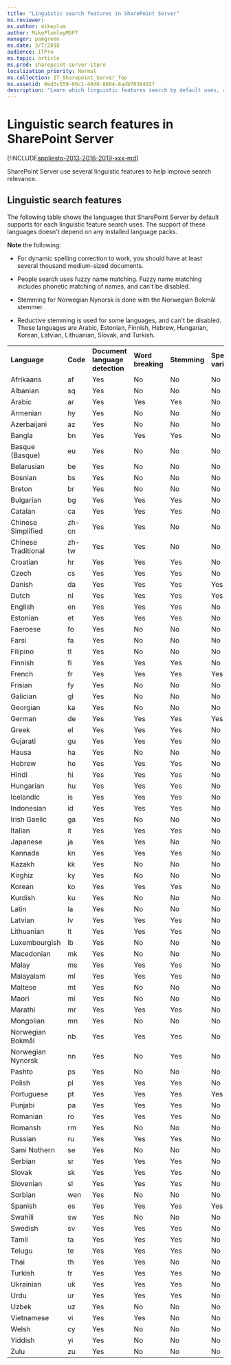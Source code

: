 ```yaml
---
title: "Linguistic search features in SharePoint Server"
ms.reviewer: 
ms.author: mikeplum
author: MikePlumleyMSFT
manager: pamgreen
ms.date: 3/7/2018
audience: ITPro
ms.topic: article
ms.prod: sharepoint-server-itpro
localization_priority: Normal
ms.collection: IT_Sharepoint_Server_Top
ms.assetid: 0ed3c559-86c1-40d0-8804-8adb7038492f
description: "Learn which linguistic features search by default uses, and for which languages."
---
```


# Linguistic search features in SharePoint Server

[!INCLUDE[appliesto-2013-2016-2019-xxx-md](../includes/appliesto-2013-2016-2019-xxx-md.md)] 
  
SharePoint Server use several linguistic features to help improve search relevance. 
  
## Linguistic search features

The following table shows the languages that SharePoint Server by default supports for each linguistic feature search uses. The support of these languages doesn't depend on any installed language packs.
  
 **Note** the following: 
  
- For dynamic spelling correction to work, you should have at least several thousand medium-sized documents.
    
- People search uses fuzzy name matching. Fuzzy name matching includes phonetic matching of names, and can't be disabled. 
    
- Stemming for Norwegian Nynorsk is done with the Norwegian Bokmål stemmer.
    
- Reductive stemming is used for some languages, and can't be disabled. These languages are Arabic, Estonian, Finnish, Hebrew, Hungarian, Korean, Latvian, Lithuanian, Slovak, and Turkish.
    
||||||||||||
|:-----|:-----|:-----|:-----|:-----|:-----|:-----|:-----|:-----|:-----|:-----|
|**Language** <br/> |**Code** <br/> |**Document language detection** <br/> |**Word breaking** <br/> |**Stemming** <br/> |**Spelling variants** <br/> |**Spelling correction, static** <br/> |**Spelling correction, dynamic** <br/> |**Decompounding** <br/> |**Fuzzy name matching** <br/> |**Company name extraction** <br/> |
|Afrikaans  <br/> |af  <br/> |Yes  <br/> |No  <br/> |No  <br/> |No  <br/> |No  <br/> |Yes  <br/> |Not applicable  <br/> |No  <br/> |No  <br/> |
|Albanian  <br/> |sq  <br/> |Yes  <br/> |No  <br/> |No  <br/> |No  <br/> |No  <br/> |Yes  <br/> |Not applicable  <br/> |No  <br/> |No  <br/> |
|Arabic  <br/> |ar  <br/> |Yes  <br/> |Yes  <br/> |Yes  <br/> |No  <br/> |Yes  <br/> |Yes  <br/> |Not applicable  <br/> |No  <br/> |Yes  <br/> |
|Armenian  <br/> |hy  <br/> |Yes  <br/> |No  <br/> |No  <br/> |No  <br/> |No  <br/> |Yes  <br/> |Not applicable  <br/> |No  <br/> |No  <br/> |
|Azerbaijani  <br/> |az  <br/> |Yes  <br/> |No  <br/> |No  <br/> |No  <br/> |No  <br/> |Yes  <br/> |Not applicable  <br/> |No  <br/> |No  <br/> |
|Bangla  <br/> |bn  <br/> |Yes  <br/> |Yes  <br/> |Yes  <br/> |No  <br/> |No  <br/> |Yes  <br/> |Not applicable  <br/> |No  <br/> |No  <br/> |
|Basque (Basque)  <br/> |eu  <br/> |Yes  <br/> |No  <br/> |No  <br/> |No  <br/> |Yes  <br/> |Yes  <br/> |Not applicable  <br/> |No  <br/> |No  <br/> |
|Belarusian  <br/> |be  <br/> |Yes  <br/> |No  <br/> |No  <br/> |No  <br/> |No  <br/> |Yes  <br/> |Not applicable  <br/> |No  <br/> |No  <br/> |
|Bosnian  <br/> |bs  <br/> |Yes  <br/> |No  <br/> |No  <br/> |No  <br/> |No  <br/> |Yes  <br/> |Not applicable  <br/> |No  <br/> |No  <br/> |
|Breton  <br/> |br  <br/> |Yes  <br/> |No  <br/> |No  <br/> |No  <br/> |No  <br/> |Yes  <br/> |Not applicable  <br/> |No  <br/> |No  <br/> |
|Bulgarian  <br/> |bg  <br/> |Yes  <br/> |Yes  <br/> |Yes  <br/> |No  <br/> |Yes  <br/> |Yes  <br/> |Not applicable  <br/> |No  <br/> |No  <br/> |
|Catalan  <br/> |ca  <br/> |Yes  <br/> |Yes  <br/> |Yes  <br/> |No  <br/> |Yes  <br/> |Yes  <br/> |Not applicable  <br/> |No  <br/> |No  <br/> |
|Chinese Simplified  <br/> |zh-cn  <br/> |Yes  <br/> |Yes  <br/> |No  <br/> |No  <br/> |No  <br/> |No  <br/> |Not applicable  <br/> |No  <br/> |No  <br/> |
|Chinese Traditional  <br/> |zh-tw  <br/> |Yes  <br/> |Yes  <br/> |No  <br/> |No  <br/> |No  <br/> |No  <br/> |Not applicable  <br/> |No  <br/> |No  <br/> |
|Croatian  <br/> |hr  <br/> |Yes  <br/> |Yes  <br/> |Yes  <br/> |No  <br/> |Yes  <br/> |Yes  <br/> |Not applicable  <br/> |No  <br/> |No  <br/> |
|Czech  <br/> |cs  <br/> |Yes  <br/> |Yes  <br/> |Yes  <br/> |No  <br/> |Yes  <br/> |Yes  <br/> |Not applicable  <br/> |No  <br/> |No  <br/> |
|Danish  <br/> |da  <br/> |Yes  <br/> |Yes  <br/> |Yes  <br/> |Yes  <br/> |Yes  <br/> |Yes  <br/> |Yes  <br/> |No  <br/> |No  <br/> |
|Dutch  <br/> |nl  <br/> |Yes  <br/> |Yes  <br/> |Yes  <br/> |Yes  <br/> |Yes  <br/> |Yes  <br/> |Yes  <br/> |Yes  <br/> |Yes  <br/> |
|English  <br/> |en  <br/> |Yes  <br/> |Yes  <br/> |Yes  <br/> |No  <br/> |Yes  <br/> |Yes  <br/> |Not applicable  <br/> |Yes  <br/> |Yes  <br/> |
|Estonian  <br/> |et  <br/> |Yes  <br/> |Yes  <br/> |Yes  <br/> |No  <br/> |Yes  <br/> |Yes  <br/> |Not applicable  <br/> |No  <br/> |No  <br/> |
|Faeroese  <br/> |fo  <br/> |Yes  <br/> |No  <br/> |No  <br/> |No  <br/> |No  <br/> |Yes  <br/> |Not applicable  <br/> |No  <br/> |No  <br/> |
|Farsi  <br/> |fa  <br/> |Yes  <br/> |No  <br/> |No  <br/> |No  <br/> |No  <br/> |Yes  <br/> |Not applicable  <br/> |No  <br/> |No  <br/> |
|Filipino  <br/> |tl  <br/> |Yes  <br/> |No  <br/> |No  <br/> |No  <br/> |No  <br/> |Yes  <br/> |Not applicable  <br/> |No  <br/> |No  <br/> |
|Finnish  <br/> |fi  <br/> |Yes  <br/> |Yes  <br/> |Yes  <br/> |No  <br/> |No  <br/> |Yes  <br/> |Yes  <br/> |No  <br/> |No  <br/> |
|French  <br/> |fr  <br/> |Yes  <br/> |Yes  <br/> |Yes  <br/> |Yes  <br/> |Yes  <br/> |Yes  <br/> |Not applicable  <br/> |Yes  <br/> |Yes  <br/> |
|Frisian  <br/> |fy  <br/> |Yes  <br/> |No  <br/> |No  <br/> |No  <br/> |No  <br/> |Yes  <br/> |Not applicable  <br/> |No  <br/> |No  <br/> |
|Galician  <br/> |gl  <br/> |Yes  <br/> |No  <br/> |No  <br/> |No  <br/> |Yes  <br/> |Yes  <br/> |Not applicable  <br/> |No  <br/> |No  <br/> |
|Georgian  <br/> |ka  <br/> |Yes  <br/> |No  <br/> |No  <br/> |No  <br/> |No  <br/> |Yes  <br/> |Not applicable  <br/> |No  <br/> |No  <br/> |
|German  <br/> |de  <br/> |Yes  <br/> |Yes  <br/> |Yes  <br/> |Yes  <br/> |Yes  <br/> |Yes  <br/> |Yes  <br/> |Yes  <br/> |Yes  <br/> |
|Greek  <br/> |el  <br/> |Yes  <br/> |Yes  <br/> |Yes  <br/> |No  <br/> |No  <br/> |Yes  <br/> |Not applicable  <br/> |No  <br/> |No  <br/> |
|Gujarati  <br/> |gu  <br/> |Yes  <br/> |Yes  <br/> |Yes  <br/> |No  <br/> |No  <br/> |Yes  <br/> |Not applicable  <br/> |No  <br/> |No  <br/> |
|Hausa  <br/> |ha  <br/> |Yes  <br/> |No  <br/> |No  <br/> |No  <br/> |No  <br/> |Yes  <br/> |Not applicable  <br/> |No  <br/> |No  <br/> |
|Hebrew  <br/> |he  <br/> |Yes  <br/> |Yes  <br/> |Yes  <br/> |No  <br/> |Yes  <br/> |Yes  <br/> |Not applicable  <br/> |No  <br/> |No  <br/> |
|Hindi  <br/> |hi  <br/> |Yes  <br/> |Yes  <br/> |Yes  <br/> |No  <br/> |Yes  <br/> |Yes  <br/> |Not applicable  <br/> |No  <br/> |No  <br/> |
|Hungarian  <br/> |hu  <br/> |Yes  <br/> |Yes  <br/> |Yes  <br/> |No  <br/> |Yes  <br/> |Yes  <br/> |Not applicable  <br/> |No  <br/> |No  <br/> |
|Icelandic  <br/> |is  <br/> |Yes  <br/> |Yes  <br/> |Yes  <br/> |No  <br/> |No  <br/> |Yes  <br/> |Not applicable  <br/> |No  <br/> |No  <br/> |
|Indonesian  <br/> |id  <br/> |Yes  <br/> |Yes  <br/> |Yes  <br/> |No  <br/> |No  <br/> |Yes  <br/> |Not applicable  <br/> |No  <br/> |No  <br/> |
|Irish Gaelic  <br/> |ga  <br/> |Yes  <br/> |No  <br/> |No  <br/> |No  <br/> |No  <br/> |Yes  <br/> |Not applicable  <br/> |No  <br/> |No  <br/> |
|Italian  <br/> |it  <br/> |Yes  <br/> |Yes  <br/> |Yes  <br/> |No  <br/> |Yes  <br/> |Yes  <br/> |Not applicable  <br/> |Yes  <br/> |Yes  <br/> |
|Japanese  <br/> |ja  <br/> |Yes  <br/> |Yes  <br/> |No  <br/> |No  <br/> |No  <br/> |No  <br/> |Not applicable  <br/> |Yes  <br/> |Yes  <br/> |
|Kannada  <br/> |kn  <br/> |Yes  <br/> |Yes  <br/> |Yes  <br/> |No  <br/> |No  <br/> |Yes  <br/> |Not applicable  <br/> |No  <br/> |No  <br/> |
|Kazakh  <br/> |kk  <br/> |Yes  <br/> |No  <br/> |No  <br/> |No  <br/> |Yes  <br/> |Yes  <br/> |Not applicable  <br/> |No  <br/> |No  <br/> |
|Kirghiz  <br/> |ky  <br/> |Yes  <br/> |No  <br/> |No  <br/> |No  <br/> |No  <br/> |Yes  <br/> |Not applicable  <br/> |No  <br/> |No  <br/> |
|Korean  <br/> |ko  <br/> |Yes  <br/> |Yes  <br/> |Yes  <br/> |No  <br/> |No  <br/> |No  <br/> |Not applicable  <br/> |No  <br/> |No  <br/> |
|Kurdish  <br/> |ku  <br/> |Yes  <br/> |No  <br/> |No  <br/> |No  <br/> |No  <br/> |Yes  <br/> |Not applicable  <br/> |No  <br/> |No  <br/> |
|Latin  <br/> |la  <br/> |Yes  <br/> |No  <br/> |No  <br/> |No  <br/> |No  <br/> |Yes  <br/> |Not applicable  <br/> |No  <br/> |No  <br/> |
|Latvian  <br/> |lv  <br/> |Yes  <br/> |Yes  <br/> |Yes  <br/> |No  <br/> |Yes  <br/> |Yes  <br/> |Not applicable  <br/> |No  <br/> |No  <br/> |
|Lithuanian  <br/> |lt  <br/> |Yes  <br/> |Yes  <br/> |Yes  <br/> |No  <br/> |Yes  <br/> |Yes  <br/> |Not applicable  <br/> |No  <br/> |No  <br/> |
|Luxembourgish  <br/> |lb  <br/> |Yes  <br/> |No  <br/> |No  <br/> |No  <br/> |No  <br/> |Yes  <br/> |Not applicable  <br/> |No  <br/> |No  <br/> |
|Macedonian  <br/> |mk  <br/> |Yes  <br/> |No  <br/> |No  <br/> |No  <br/> |No  <br/> |Yes  <br/> |Not applicable  <br/> |No  <br/> |No  <br/> |
|Malay  <br/> |ms  <br/> |Yes  <br/> |Yes  <br/> |Yes  <br/> |No  <br/> |No  <br/> |Yes  <br/> |Not applicable  <br/> |No  <br/> |No  <br/> |
|Malayalam  <br/> |ml  <br/> |Yes  <br/> |Yes  <br/> |Yes  <br/> |No  <br/> |No  <br/> |Yes  <br/> |Not applicable  <br/> |No  <br/> |No  <br/> |
|Maltese  <br/> |mt  <br/> |Yes  <br/> |No  <br/> |No  <br/> |No  <br/> |No  <br/> |Yes  <br/> |Not applicable  <br/> |No  <br/> |No  <br/> |
|Maori  <br/> |mi  <br/> |Yes  <br/> |No  <br/> |No  <br/> |No  <br/> |No  <br/> |Yes  <br/> |Not applicable  <br/> |No  <br/> |No  <br/> |
|Marathi  <br/> |mr  <br/> |Yes  <br/> |Yes  <br/> |Yes  <br/> |No  <br/> |No  <br/> |Yes  <br/> |Not applicable  <br/> |No  <br/> |No  <br/> |
|Mongolian  <br/> |mn  <br/> |Yes  <br/> |No  <br/> |No  <br/> |No  <br/> |No  <br/> |Yes  <br/> |Not applicable  <br/> |No  <br/> |No  <br/> |
|Norwegian Bokmål  <br/> |nb  <br/> |Yes  <br/> |Yes  <br/> |Yes  <br/> |No  <br/> |Yes  <br/> |Yes  <br/> |Yes  <br/> |No  <br/> |Yes  <br/> |
|Norwegian Nynorsk  <br/> |nn  <br/> |Yes  <br/> |No  <br/> |Yes  <br/> |No  <br/> |Yes  <br/> |Yes  <br/> |Not applicable  <br/> |No  <br/> |Yes  <br/> |
|Pashto  <br/> |ps  <br/> |Yes  <br/> |No  <br/> |No  <br/> |No  <br/> |No  <br/> |Yes  <br/> |Not applicable  <br/> |No  <br/> |No  <br/> |
|Polish  <br/> |pl  <br/> |Yes  <br/> |Yes  <br/> |Yes  <br/> |No  <br/> |Yes  <br/> |Yes  <br/> |Not applicable  <br/> |Yes  <br/> |No  <br/> |
|Portuguese  <br/> |pt  <br/> |Yes  <br/> |Yes  <br/> |Yes  <br/> |Yes  <br/> |Yes  <br/> |Yes  <br/> |Not applicable  <br/> |Yes  <br/> |Yes  <br/> |
|Punjabi  <br/> |pa  <br/> |Yes  <br/> |Yes  <br/> |Yes  <br/> |No  <br/> |No  <br/> |Yes  <br/> |Not applicable  <br/> |No  <br/> |No  <br/> |
|Romanian  <br/> |ro  <br/> |Yes  <br/> |Yes  <br/> |Yes  <br/> |No  <br/> |Yes  <br/> |Yes  <br/> |Not applicable  <br/> |No  <br/> |No  <br/> |
|Romansh  <br/> |rm  <br/> |Yes  <br/> |No  <br/> |No  <br/> |No  <br/> |No  <br/> |Yes  <br/> |Not applicable  <br/> |No  <br/> |No  <br/> |
|Russian  <br/> |ru  <br/> |Yes  <br/> |Yes  <br/> |Yes  <br/> |No  <br/> |Yes  <br/> |Yes  <br/> |Not applicable  <br/> |Yes  <br/> |Yes  <br/> |
|Sami Nothern  <br/> |se  <br/> |Yes  <br/> |No  <br/> |No  <br/> |No  <br/> |No  <br/> |Yes  <br/> |Not applicable  <br/> |No  <br/> |No  <br/> |
|Serbian  <br/> |sr  <br/> |Yes  <br/> |Yes  <br/> |Yes  <br/> |No  <br/> |Yes  <br/> |Yes  <br/> |Not applicable  <br/> |No  <br/> |No  <br/> |
|Slovak  <br/> |sk  <br/> |Yes  <br/> |Yes  <br/> |Yes  <br/> |No  <br/> |Yes  <br/> |Yes  <br/> |Not applicable  <br/> |No  <br/> |No  <br/> |
|Slovenian  <br/> |sl  <br/> |Yes  <br/> |Yes  <br/> |Yes  <br/> |No  <br/> |Yes  <br/> |Yes  <br/> |Not applicable  <br/> |No  <br/> |No  <br/> |
|Sorbian  <br/> |wen  <br/> |Yes  <br/> |No  <br/> |No  <br/> |No  <br/> |No  <br/> |Yes  <br/> |Not applicable  <br/> |No  <br/> |No  <br/> |
|Spanish  <br/> |es  <br/> |Yes  <br/> |Yes  <br/> |Yes  <br/> |Yes  <br/> |Yes  <br/> |Yes  <br/> |Not applicable  <br/> |Yes  <br/> |Yes  <br/> |
|Swahili  <br/> |sw  <br/> |Yes  <br/> |No  <br/> |No  <br/> |No  <br/> |No  <br/> |Yes  <br/> |Not applicable  <br/> |No  <br/> |No  <br/> |
|Swedish  <br/> |sv  <br/> |Yes  <br/> |Yes  <br/> |Yes  <br/> |No  <br/> |Yes  <br/> |Yes  <br/> |Yes  <br/> |No  <br/> |No  <br/> |
|Tamil  <br/> |ta  <br/> |Yes  <br/> |Yes  <br/> |Yes  <br/> |No  <br/> |No  <br/> |Yes  <br/> |Not applicable  <br/> |No  <br/> |No  <br/> |
|Telugu  <br/> |te  <br/> |Yes  <br/> |Yes  <br/> |Yes  <br/> |No  <br/> |No  <br/> |Yes  <br/> |Not applicable  <br/> |No  <br/> |No  <br/> |
|Thai  <br/> |th  <br/> |Yes  <br/> |Yes  <br/> |No  <br/> |No  <br/> |No  <br/> |Yes  <br/> |Not applicable  <br/> |No  <br/> |No  <br/> |
|Turkish  <br/> |tr  <br/> |Yes  <br/> |Yes  <br/> |Yes  <br/> |No  <br/> |Yes  <br/> |Yes  <br/> |Not applicable  <br/> |No  <br/> |No  <br/> |
|Ukrainian  <br/> |uk  <br/> |Yes  <br/> |Yes  <br/> |Yes  <br/> |No  <br/> |Yes  <br/> |Yes  <br/> |Not applicable  <br/> |No  <br/> |No  <br/> |
|Urdu  <br/> |ur  <br/> |Yes  <br/> |Yes  <br/> |Yes  <br/> |No  <br/> |No  <br/> |Yes  <br/> |Not applicable  <br/> |No  <br/> |No  <br/> |
|Uzbek  <br/> |uz  <br/> |Yes  <br/> |No  <br/> |No  <br/> |No  <br/> |No  <br/> |Yes  <br/> |Not applicable  <br/> |No  <br/> |No  <br/> |
|Vietnamese  <br/> |vi  <br/> |Yes  <br/> |Yes  <br/> |No  <br/> |No  <br/> |No  <br/> |Yes  <br/> |Not applicable  <br/> |No  <br/> |No  <br/> |
|Welsh  <br/> |cy  <br/> |Yes  <br/> |No  <br/> |No  <br/> |No  <br/> |No  <br/> |Yes  <br/> |Not applicable  <br/> |No  <br/> |No  <br/> |
|Yiddish  <br/> |yi  <br/> |Yes  <br/> |No  <br/> |No  <br/> |No  <br/> |No  <br/> |Yes  <br/> |Not applicable  <br/> |No  <br/> |No  <br/> |
|Zulu  <br/> |zu  <br/> |Yes  <br/> |No  <br/> |No  <br/> |No  <br/> |No  <br/> |Yes  <br/> |Not applicable  <br/> |No  <br/> |No  <br/> |
   

